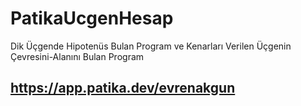# PatikaUcgenHesap
Dik Üçgende Hipotenüs Bulan Program ve Kenarları Verilen Üçgenin Çevresini-Alanını Bulan Program

## https://app.patika.dev/evrenakgun
